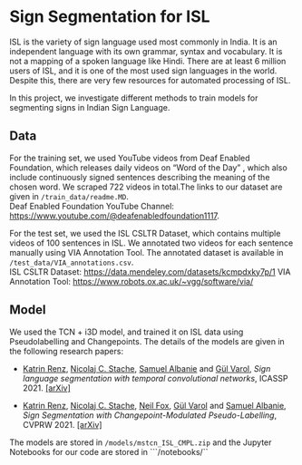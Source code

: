 # Sign Segmentation for ISL
ISL is the variety of sign language used most commonly in India. It is an independent language with its own grammar, syntax and vocabulary. It is not a mapping of a spoken language like Hindi. There are at least 6 million users of ISL, and it is one of the most used sign languages in the world. Despite this, there are very few resources for automated processing of ISL.

In this project, we investigate different methods to train models for segmenting signs in Indian Sign Language.

## Data
For the training set, we used YouTube videos from Deaf Enabled Foundation, which releases daily videos on “Word of the Day” , which also include continuously signed sentences describing the meaning of the chosen word. We scraped 722 videos in total.The links to our dataset are given in ```/train_data/readme.MD```.   
Deaf Enabled Foundation YouTube Channel: https://www.youtube.com/@deafenabledfoundation1117. 


For the test set, we used the ISL CSLTR Dataset, which contains multiple videos of 100 sentences in ISL. We annotated two videos for each sentence manually using VIA Annotation Tool. The annotated dataset is available in ```/test_data/VIA_annotations.csv```.    
ISL CSLTR Dataset: https://data.mendeley.com/datasets/kcmpdxky7p/1
VIA Annotation Tool: https://www.robots.ox.ac.uk/~vgg/software/via/

## Model
 We used the TCN + i3D model, and trained it on ISL data using Pseudolabelling and Changepoints. The details of the models are given in the following research papers:
 - [Katrin Renz](https://www.katrinrenz.de), [Nicolaj C. Stache](https://www.hs-heilbronn.de/nicolaj.stache), [Samuel Albanie](https://www.robots.ox.ac.uk/~albanie/) and [Gül Varol](https://www.robots.ox.ac.uk/~gul),
*Sign language segmentation with temporal convolutional networks*, ICASSP 2021.  [[arXiv]](https://arxiv.org/abs/2011.12986)

- [Katrin Renz](https://www.katrinrenz.de), [Nicolaj C. Stache](https://www.hs-heilbronn.de/nicolaj.stache), [Neil Fox](https://www.ucl.ac.uk/dcal/people/research-staff/neil-fox), [Gül Varol](https://www.robots.ox.ac.uk/~gul) and [Samuel Albanie](https://www.robots.ox.ac.uk/~albanie/),
*Sign Segmentation with Changepoint-Modulated Pseudo-Labelling*, CVPRW 2021. [[arXiv]](https://arxiv.org/abs/2104.13817)

The models are stored in ```/models/mstcn_ISL_CMPL.zip``` and the Jupyter Notebooks for our code are stored in ```/notebooks/``
